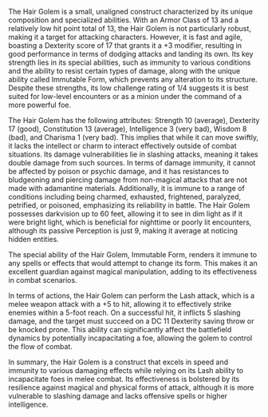 The Hair Golem is a small, unaligned construct characterized by its unique composition and specialized abilities. With an Armor Class of 13 and a relatively low hit point total of 13, the Hair Golem is not particularly robust, making it a target for attacking characters. However, it is fast and agile, boasting a Dexterity score of 17 that grants it a +3 modifier, resulting in good performance in terms of dodging attacks and landing its own. Its key strength lies in its special abilities, such as immunity to various conditions and the ability to resist certain types of damage, along with the unique ability called Immutable Form, which prevents any alteration to its structure. Despite these strengths, its low challenge rating of 1/4 suggests it is best suited for low-level encounters or as a minion under the command of a more powerful foe.

The Hair Golem has the following attributes: Strength 10 (average), Dexterity 17 (good), Constitution 13 (average), Intelligence 3 (very bad), Wisdom 8 (bad), and Charisma 1 (very bad). This implies that while it can move swiftly, it lacks the intellect or charm to interact effectively outside of combat situations. Its damage vulnerabilities lie in slashing attacks, meaning it takes double damage from such sources. In terms of damage immunity, it cannot be affected by poison or psychic damage, and it has resistances to bludgeoning and piercing damage from non-magical attacks that are not made with adamantine materials. Additionally, it is immune to a range of conditions including being charmed, exhausted, frightened, paralyzed, petrified, or poisoned, emphasizing its reliability in battle. The Hair Golem possesses darkvision up to 60 feet, allowing it to see in dim light as if it were bright light, which is beneficial for nighttime or poorly lit encounters, although its passive Perception is just 9, making it average at noticing hidden entities.

The special ability of the Hair Golem, Immutable Form, renders it immune to any spells or effects that would attempt to change its form. This makes it an excellent guardian against magical manipulation, adding to its effectiveness in combat scenarios. 

In terms of actions, the Hair Golem can perform the Lash attack, which is a melee weapon attack with a +5 to hit, allowing it to effectively strike enemies within a 5-foot reach. On a successful hit, it inflicts 5 slashing damage, and the target must succeed on a DC 11 Dexterity saving throw or be knocked prone. This ability can significantly affect the battlefield dynamics by potentially incapacitating a foe, allowing the golem to control the flow of combat.

In summary, the Hair Golem is a construct that excels in speed and immunity to various damaging effects while relying on its Lash ability to incapacitate foes in melee combat. Its effectiveness is bolstered by its resilience against magical and physical forms of attack, although it is more vulnerable to slashing damage and lacks offensive spells or higher intelligence.